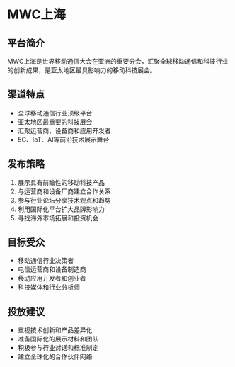 # MWC上海

## 平台简介
MWC上海是世界移动通信大会在亚洲的重要分会，汇聚全球移动通信和科技行业的创新成果，是亚太地区最具影响力的移动科技展会。

## 渠道特点
- 全球移动通信行业顶级平台
- 亚太地区最重要的科技展会
- 汇聚运营商、设备商和应用开发者
- 5G、IoT、AI等前沿技术展示舞台

## 发布策略
1. 展示具有前瞻性的移动科技产品
2. 与运营商和设备厂商建立合作关系
3. 参与行业论坛分享技术观点和趋势
4. 利用国际化平台扩大品牌影响力
5. 寻找海外市场拓展和投资机会

## 目标受众
- 移动通信行业决策者
- 电信运营商和设备制造商
- 移动应用开发者和创业者
- 科技媒体和行业分析师

## 投放建议
- 重视技术创新和产品差异化
- 准备国际化的展示材料和团队
- 积极参与行业对话和标准制定
- 建立全球化的合作伙伴网络